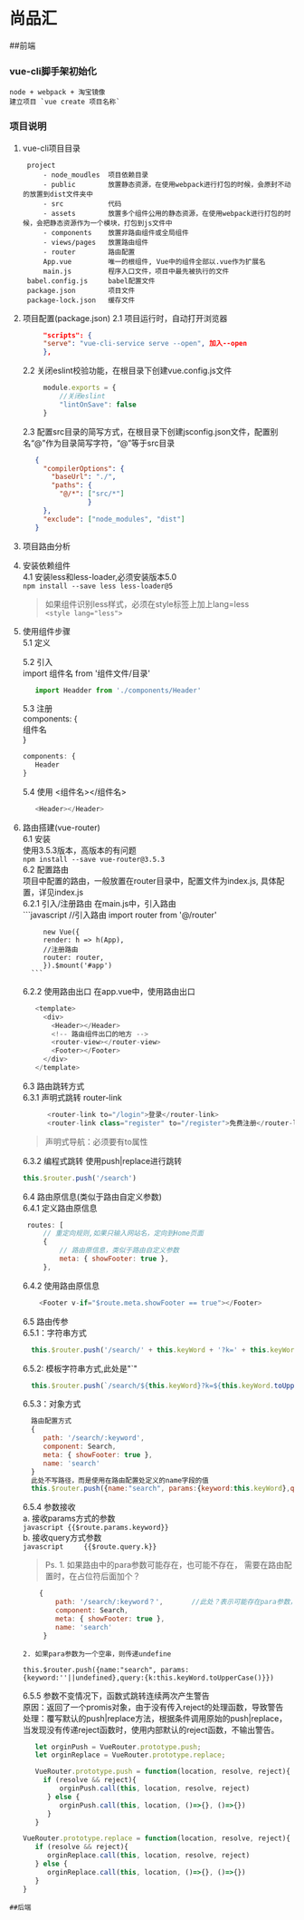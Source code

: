 # 尚品汇

##前端
### vue-cli脚手架初始化  
    node + webpack + 淘宝镜像  
    建立项目 `vue create 项目名称`  
### 项目说明
1. vue-cli项目目录
   ```text
    project  
        - node_moudles  项目依赖目录     
        - public        放置静态资源，在使用webpack进行打包的时候，会原封不动的放置到dist文件夹中
        - src           代码
        - assets        放置多个组件公用的静态资源，在使用webpack进行打包的时候，会把静态资源作为一个模块，打包到js文件中  
        - components    放置非路由组件或全局组件  
        - views/pages   放置路由组件
        - router        路由配置  
        App.vue         唯一的根组件, Vue中的组件全部以.vue作为扩展名  
        main.js         程序入口文件，项目中最先被执行的文件   
    babel.config.js     babel配置文件
    package.json        项目文件
    package-lock.json   缓存文件
    ```
2. 项目配置(package.json)
    2.1 项目运行时，自动打开浏览器
   ```json
        "scripts": {
        "serve": "vue-cli-service serve --open", 加入--open
        },
    ```
   2.2 关闭eslint校验功能，在根目录下创建vue.config.js文件
   ```javascript
        module.exports = {
            //关闭eslint
            "lintOnSave": false
        }
   ```   
   2.3 配置src目录的简写方式，在根目录下创建jsconfig.json文件，配置别名“@”作为目录简写字符，“@”等于src目录
   ```json
      {
        "compilerOptions": {
          "baseUrl": "./",
          "paths": {
            "@/*": ["src/*"]
                   }  
        },
        "exclude": ["node_modules", "dist"]     
      }  
    ``` 
3. 项目路由分析  
4. 安装依赖组件  
   4.1 安装less和less-loader,必须安装版本5.0  
   `npm install --save less less-loader@5 `  
   >如果组件识别less样式，必须在style标签上加上lang=less    
   `<style lang="less">`
5. 使用组件步骤  
   5.1 定义
   
   5.2 引入  
      import 组件名 from '组件文件/目录'
      ```javascript
         import Headder from './components/Header'
      ```
   5.3 注册  
      components: {  
         组件名  
      }  
      ```javascript
      components: {
         Header
      }
   ```
   5.4 使用
      <组件名></组件名>  
      ```javascript
         <Header></Header>
      ```
6. 路由搭建(vue-router)  
   6.1 安装   
   使用3.5.3版本，高版本的有问题  
   `npm install --save vue-router@3.5.3 `    
   6.2 配置路由  
      项目中配置的路由，一般放置在router目录中，配置文件为index.js, 具体配置，详见index.js  
      6.2.1 引入/注册路由
         在main.js中，引入路由  
         ```javascript
            //引入路由
            import router from '@/router'
            
            new Vue({
            render: h => h(App),
            //注册路由
            router: router,
            }).$mount('#app')
         ```
      6.2.2 使用路由出口
      在app.vue中，使用路由出口  
      ```javascript
         <template>
           <div>
             <Header></Header>
             <!-- 路由组件出口的地方 -->
             <router-view></router-view>
             <Footer></Footer>
           </div>
         </template>
      ```
   6.3 路由跳转方式  
      6.3.1 声明式跳转 router-link
      ```javascript
            <router-link to="/login">登录</router-link>
            <router-link class="register" to="/register">免费注册</router-link>
      ```
      >声明式导航：必须要有to属性  

      6.3.2 编程式跳转 使用push|replace进行跳转  
      ```javascript 
      this.$router.push('/search')
      ```
   6.4 路由原信息(类似于路由自定义参数)  
      6.4.1 定义路由原信息
      ```javascript
       routes: [
           // 重定向规则,如果只输入网站名，定向到Home页面
           { 
               // 路由原信息，类似于路由自定义参数
               meta: { showFooter: true },
           },
      ```
      6.4.2 使用路由原信息
      ```javascript
          <Footer v-if="$route.meta.showFooter == true"></Footer>
      ```
   6.5 路由传参  
      6.5.1：字符串方式  
      ```javascript 
        this.$router.push('/search/' + this.keyWord + '?k=' + this.keyWord.toUpperCase())
      ```      
      6.5.2: 模板字符串方式,此处是"`"    
      ```javascript 
        this.$router.push(`/search/${this.keyWord}?k=${this.keyWord.toUpperCase()}`) 
      ```
      6.5.3：对象方式
      ```javascript
        路由配置方式   
        {
           path: '/search/:keyword',
           component: Search,
           meta: { showFooter: true },
           name: 'search'
        }
        此处不写路径，而是使用在路由配置处定义的name字段的值
        this.$router.push({name:"search", params:{keyword:this.keyWord},query:{k:this.keyWord.toUpperCase()}})
      ```
      6.5.4 参数接收  
        a. 接收params方式的参数    
            ```javascript
                {{$route.params.keyword}}
            ```  
        b. 接收query方式参数  
            ```javascript    
                {{$route.query.k}}
            ```
   >Ps. 1. 如果路由中的para参数可能存在，也可能不存在， 需要在路由配置时，在占位符后面加个？    
   ```javascript
       {
           path: '/search/:keyword？',       //此处？表示可能存在para参数，也可能不存在para参数
           component: Search,
           meta: { showFooter: true },
           name: 'search'
        }
   ```
       2. 如果para参数为一个空串，则传递undefine
   `this.$router.push({name:"search", params:{keyword:''||undefined},query:{k:this.keyWord.toUpperCase()}})`

      6.5.5 参数不变情况下，函数式跳转连续两次产生警告  
      原因：返回了一个promis对象，由于没有传入reject的处理函数，导致警告  
      处理：覆写默认的push|replace方法，根据条件调用原始的push|replace，当发现没有传递reject函数时，使用内部默认的reject函数，不输出警告。  
      ```javascript
         let orginPush = VueRouter.prototype.push;
         let orginReplace = VueRouter.prototype.replace;

         VueRouter.prototype.push = function(location, resolve, reject){
           if (resolve && reject){
               orginPush.call(this, location, resolve, reject)
            } else {
               orginPush.call(this, location, ()=>{}, ()=>{})
            }
         }

      VueRouter.prototype.replace = function(location, resolve, reject){
         if (resolve && reject){
            orginReplace.call(this, location, resolve, reject)
         } else {
            orginReplace.call(this, location, ()=>{}, ()=>{})
         }
      }
```
##后端
